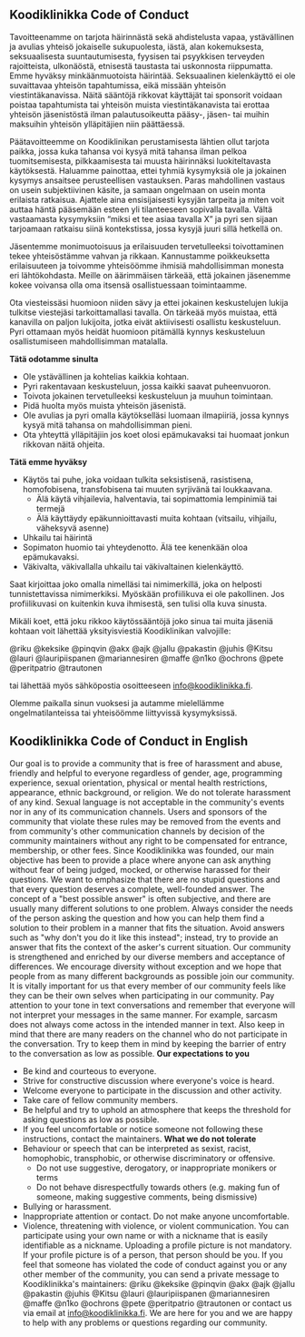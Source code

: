 ## Koodiklinikka Code of Conduct

Tavoitteenamme on tarjota häirinnästä sekä ahdistelusta vapaa, ystävällinen ja avulias yhteisö jokaiselle sukupuolesta, iästä, alan kokemuksesta, seksuaalisesta suuntautumisesta, fyysisen tai psyykkisen terveyden rajoitteista, ulkonäöstä, etnisestä taustasta tai uskonnosta riippumatta. Emme hyväksy minkäänmuotoista häirintää. Seksuaalinen kielenkäyttö ei ole suvaittavaa yhteisön tapahtumissa, eikä missään yhteisön viestintäkanavissa. Näitä sääntöjä rikkovat käyttäjät tai sponsorit voidaan poistaa tapahtumista tai yhteisön muista viestintäkanavista tai erottaa yhteisön jäsenistöstä ilman palautusoikeutta pääsy-, jäsen- tai muihin maksuihin yhteisön ylläpitäjien niin päättäessä.

Päätavoitteemme on Koodiklinikan perustamisesta lähtien ollut tarjota paikka, jossa kuka tahansa voi kysyä mitä tahansa ilman pelkoa tuomitsemisesta, pilkkaamisesta tai muusta häirinnäksi luokiteltavasta käytöksestä. Haluamme painottaa, ettei tyhmiä kysymyksiä ole ja jokainen kysymys ansaitsee perusteellisen vastauksen. Paras mahdollinen vastaus on usein subjektiivinen käsite, ja samaan ongelmaan on usein monta erilaista ratkaisua. Ajattele aina ensisijaisesti kysyjän tarpeita ja miten voit auttaa häntä pääsemään esteen yli tilanteeseen sopivalla tavalla. Vältä vastaamasta kysymyksiin “miksi et tee asiaa tavalla X” ja pyri sen sijaan tarjoamaan ratkaisu siinä kontekstissa, jossa kysyjä juuri sillä hetkellä on.

Jäsentemme monimuotoisuus ja erilaisuuden tervetulleeksi toivottaminen tekee yhteisöstämme vahvan ja rikkaan. Kannustamme poikkeuksetta erilaisuuteen ja toivomme yhteisöömme ihmisiä mahdollisimman monesta eri lähtökohdasta. Meille on äärimmäisen tärkeää, että jokainen jäsenemme kokee voivansa olla oma itsensä osallistuessaan toimintaamme.

Ota viesteissäsi huomioon niiden sävy ja ettei jokainen keskustelujen lukija tulkitse viestejäsi tarkoittamallasi tavalla. On tärkeää myös muistaa, että kanavilla on paljon lukijoita, jotka eivät aktiivisesti osallistu keskusteluun. Pyri ottamaan myös heidät huomioon pitämällä kynnys keskusteluun osallistumiseen mahdollisimman matalalla.

**Tätä odotamme sinulta**

- Ole ystävällinen ja kohtelias kaikkia kohtaan.
- Pyri rakentavaan keskusteluun, jossa kaikki saavat puheenvuoron.
- Toivota jokainen tervetulleeksi keskusteluun ja muuhun toimintaan.
- Pidä huolta myös muista yhteisön jäsenistä.
- Ole avulias ja pyri omalla käytökselläsi luomaan ilmapiiriä, jossa kynnys kysyä mitä tahansa on mahdollisimman pieni.
- Ota yhteyttä ylläpitäjiin jos koet olosi epämukavaksi tai huomaat jonkun rikkovan näitä ohjeita.

**Tätä emme hyväksy**

- Käytös tai puhe, joka voidaan tulkita seksistisenä, rasistisena, homofobisena, transfobisena tai muuten syrjivänä tai loukkaavana.
  - Älä käytä vihjailevia, halventavia, tai sopimattomia lempinimiä tai termejä
  - Älä käyttäydy epäkunnioittavasti muita kohtaan (vitsailu, vihjailu, väheksyvä asenne)
- Uhkailu tai häirintä
- Sopimaton huomio tai yhteydenotto. Älä tee kenenkään oloa epämukavaksi.
- Väkivalta, väkivallalla uhkailu tai väkivaltainen kielenkäyttö.

Saat kirjoittaa joko omalla nimelläsi tai nimimerkillä, joka on helposti tunnistettavissa nimimerkiksi. Myöskään profiilikuva ei ole pakollinen. Jos profiilikuvasi on kuitenkin kuva ihmisestä, sen tulisi olla kuva sinusta.

Mikäli koet, että joku rikkoo käytössääntöjä joko sinua tai muita jäseniä kohtaan voit lähettää yksityisviestiä Koodiklinikan valvojille:

@riku @keksike @pinqvin @akx @ajk @jallu @pakastin @juhis @Kitsu @lauri @lauripiispanen @mariannesiren @maffe @n1ko @ochrons @pete @peritpatrio @trautonen

tai lähettää myös sähköpostia osoitteeseen info@koodiklinikka.fi.

Olemme paikalla sinun vuoksesi ja autamme mielellämme ongelmatilanteissa tai yhteisöömme liittyvissä kysymyksissä.

## Koodiklinikka Code of Conduct in English

Our goal is to provide a community that is free of harassment and abuse, friendly and helpful to everyone regardless of gender, age, programming experience, sexual orientation, physical or mental health restrictions, appearance, ethnic background, or religion. We do not tolerate harassment of any kind. Sexual language is not acceptable in the community's events nor in any of its communication channels. Users and sponsors of the community that violate these rules may be removed from the events and from community's other communication channels by decision of the community maintainers without any right to be compensated for entrance, membership, or other fees.
Since Koodiklinikka was founded, our main objective has been to provide a place where anyone can ask anything without fear of being judged, mocked, or otherwise harassed for their questions. We want to emphasize that there are no stupid questions and that every question deserves a complete, well-founded answer. The concept of a "best possible answer" is often subjective, and there are usually many different solutions to one problem. Always consider the needs of the person asking the question and how you can help them find a solution to their problem in a manner that fits the situation. Avoid answers such as "why don't you do it like this instead"; instead, try to provide an answer that fits the context of the asker's current situation.
Our community is strengthened and enriched by our diverse members and acceptance of differences. We encourage diversity without exception and we hope that people from as many different backgrounds as possible join our community. It is vitally important for us that every member of our community feels like they can be their own selves when participating in our community.
Pay attention to your tone in text conversations and remember that everyone will not interpret your messages in the same manner. For example, sarcasm does not always come actoss in the intended manner in text. Also keep in mind that there are many readers on the channel who do not participate in the conversation. Try to keep them in mind by keeping the barrier of entry to the conversation as low as possible.
**Our expectations to you**

- Be kind and courteous to everyone.
- Strive for constructive discussion where everyone's voice is heard.
- Welcome everyone to participate in the discussion and other activity.
- Take care of fellow community members.
- Be helpful and try to uphold an atmosphere that keeps the threshold for asking questions as low as possible.
- If you feel uncomfortable or notice someone not following these instructions, contact the maintainers.
  **What we do not tolerate**
- Behaviour or speech that can be interpreted as sexist, racist, homophobic, transphobic, or otherwise discriminatory or offensive.
  - Do not use suggestive, derogatory, or inappropriate monikers or terms
  - Do not behave disrespectfully towards others (e.g. making fun of someone, making suggestive comments, being dismissive)
- Bullying or harassment.
- Inappropriate attention or contact. Do not make anyone uncomfortable.
- Violence, threatening with violence, or violent communication.
  You can participate using your own name or with a nickname that is easily identifiable as a nickname. Uploading a profile picture is not mandatory. If your profile picture is of a person, that person should be you.
  If you feel that someone has violated the code of conduct against you or any other member of the community, you can send a private message to Koodiklinikka's maintainers:
  @riku @keksike @pinqvin @akx @ajk @jallu @pakastin @juhis @Kitsu @lauri @lauripiispanen @mariannesiren @maffe @n1ko @ochrons @pete @peritpatrio @trautonen
  or contact us via email at info@koodiklinikka.fi.
  We are here for you and we are happy to help with any problems or questions regarding our community.
